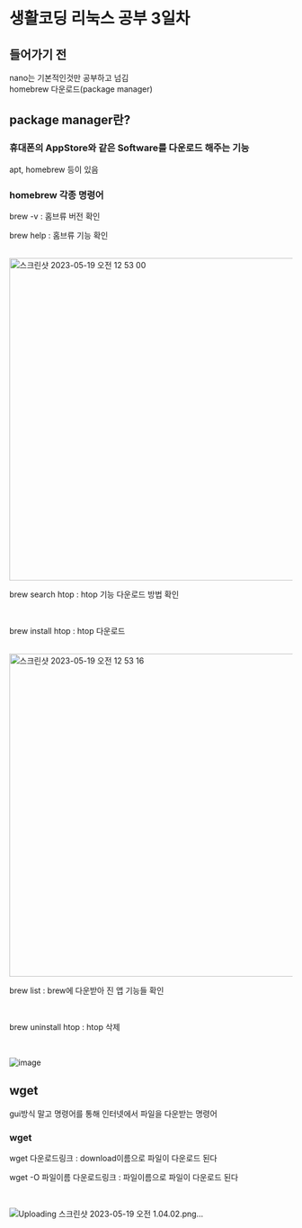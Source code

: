 <h1>생활코딩 리눅스 공부 3일차</h1>

<h2>들어가기 전</h2>
nano는 기본적인것만 공부하고 넘김

</br>
homebrew 다운로드(package manager)

<h2>package manager란?</h2>
<h3>휴대폰의 AppStore와 같은 Software를 다운로드 해주는 기능</h3>
apt, homebrew 등이 있음

<h3>homebrew 각종 명령어</h3>
brew -v : 홈브류 버전 확인

</br>

brew help : 홈브류 기능 확인

</br>

<img width="573" alt="스크린샷 2023-05-19 오전 12 53 00" src="https://github.com/DuHyeon2/LinuxStudy/assets/83499405/1028f792-e743-4965-84f5-073d66b3a148">

</br>

brew search htop : htop 기능 다운로드 방법 확인

</br>

brew install htop : htop 다운로드

</br>

<img width="574" alt="스크린샷 2023-05-19 오전 12 53 16" src="https://github.com/DuHyeon2/LinuxStudy/assets/83499405/6d0ea33a-8748-4430-931e-1eef5e4bf3e6">

</br>

brew list : brew에 다운받아 진 앱 기능들 확인

</br>

brew uninstall htop : htop 삭제

</br>

![image](https://github.com/DuHyeon2/LinuxStudy/assets/83499405/11a91074-5611-4154-ac9c-c92dbf0edf66)



<h2>wget</h2>
gui방식 말고 명령어를 통해 인터넷에서 파일을 다운받는 명령어

<h3>wget</h3>
wget 다운로드링크 : download이름으로 파일이 다운로드 된다

</br>

wget -O 파일이름 다운로드링크 : 파일이름으로 파일이 다운로드 된다

</br>

![Uploading 스크린샷 2023-05-19 오전 1.04.02.png…]()


